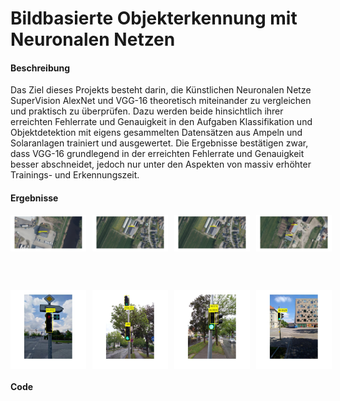 # Bildbasierte Objekterkennung mit Neuronalen Netzen

#### Beschreibung
Das Ziel dieses Projekts besteht darin, die Künstlichen Neuronalen Netze SuperVision AlexNet und VGG-16 theoretisch miteinander zu vergleichen und praktisch zu überprüfen. Dazu werden beide hinsichtlich ihrer erreichten Fehlerrate und Genauigkeit in den Aufgaben Klassifikation und Objektdetektion mit eigens gesammelten Datensätzen aus Ampeln und Solaranlagen trainiert und ausgewertet.  Die Ergebnisse bestätigen zwar, dass VGG-16 grundlegend in der erreichten Fehlerrate und Genauigkeit besser abschneidet, jedoch nur unter den Aspekten von massiv erhöhter Trainings- und Erkennungszeit.

#### Ergebnisse
<div style="display:flex;" >
<img  src="raw/solar1.jpg" width="24%" >
<img style="margin-left:10px;" src="raw/solar2.jpg" width="24%" >
<img style="margin-left:10px;" src="raw/solar2.jpg" width="24%" >
<img style="margin-left:10px;" src="raw/solar3.jpg" width="24%" >
</div>

<br><br>

<div style="display:flex;" >
<img  src="raw/ampel1.jpg" width="24%" >
<img style="margin-left:10px;" src="raw/ampel2.jpg" width="24%" >
<img style="margin-left:10px;" src="raw/ampel3.jpg" width="24%" >
<img style="margin-left:10px;" src="raw/ampel4.jpg" width="24%" >
</div>

#### Code

